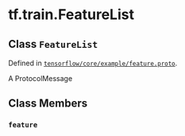 <div itemscope itemtype="http://developers.google.com/ReferenceObject">
<meta itemprop="name" content="tf.train.FeatureList" />
<meta itemprop="path" content="Stable" />
<meta itemprop="property" content="feature"/>
</div>

# tf.train.FeatureList

## Class `FeatureList`





Defined in [`tensorflow/core/example/feature.proto`](/code/stable/tensorflow/core/example/feature.proto).

A ProtocolMessage

## Class Members

<h3 id="feature"><code>feature</code></h3>

